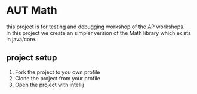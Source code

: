 # AUT Math
this project is for testing and debugging workshop of the AP workshops.<br>
In this project we create an simpler version of the Math library which exists in 
java/core.<br>

## project setup

1. Fork the project to you own profile
2. Clone the project from your profile
3. Open the project with intellij
